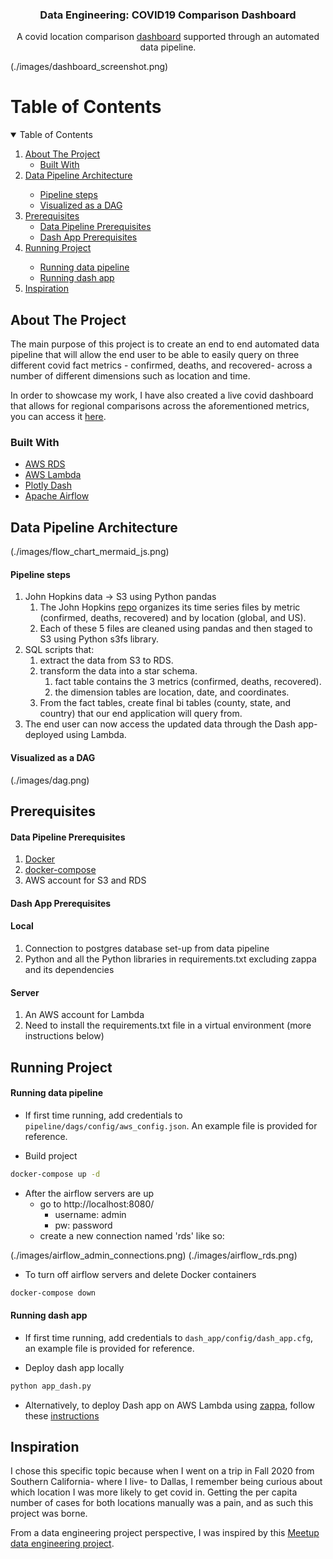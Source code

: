  
 <h3 align="center">Data Engineering: COVID19 Comparison Dashboard</h3>
<p align="center">
	A covid location comparison 
	<a href="https://dashboard.covid19compared.com/">dashboard</a>
	supported through an automated data pipeline.
</p>

(./images/dashboard_screenshot.png)

# Table of Contents
<details open="open">
	<summary>Table of Contents</summary>
	<ol>
		<li>
			<a href="#about-the-project">About The Project</a>
			<ul>
				<li><a href="#built-with">Built With</a></li>
			</ul>
		</li>
		<li>
			<a href="#data-pipeline-architecture">Data Pipeline Architecture</a>
		</li>
			<ul>
				<li><a href="#pipeline-steps">Pipeline steps</a></li>
				<li><a href="#visualized-as-a-dag">Visualized as a DAG</a></li>
			</ul>
		<li>
			<a href="#prerequisites">Prerequisites</a>
			<ul>
				<li><a href="#data-pipeline-prerequisites">Data Pipeline Prerequisites</a></li>
				<li><a href="#dash-app-prerequisites">Dash App Prerequisites</a></li>
			</ul>
		</li>
		<li><a href="#running-project">Running Project</a></li>
			<ul>
				<li><a href="#running-data-pipeline">Running data pipeline</a></li>
				<li><a href="#running-dash-app">Running dash app</a></li>
			</ul>
		<li><a href="#inspiration">Inspiration</a></li>
	</ol>
</details>


## About The Project

The main purpose of this project is to create an end to end automated data pipeline that will allow the end user to be able to easily query on three different covid fact metrics - confirmed, deaths, and recovered- across a number of different dimensions such as location and time. 

In order to showcase my work, I have also created a live covid dashboard that allows for regional comparisons across the aforementioned metrics, you can access it [here](https://dashboard.covid19compared.com).

### Built With
* [AWS RDS](https://aws.amazon.com/rds/)
* [AWS Lambda](https://aws.amazon.com/lambda/)
* [Plotly Dash](https://plotly.com/dash/)
* [Apache Airflow](https://airflow.apache.org/)

## Data Pipeline Architecture 

(./images/flow_chart_mermaid_js.png)

#### Pipeline steps
1. John Hopkins data -> S3 using Python pandas  
	1. The John Hopkins [repo](https://github.com/CSSEGISandData/COVID-19/tree/master/csse_covid_19_data/csse_covid_19_time_series) organizes its time series files by metric (confirmed, deaths, recovered) and by location (global, and US).
	2. Each of these 5 files are cleaned using pandas and then staged to S3 using Python s3fs library.
2. SQL scripts that:
	1. extract the data from S3 to RDS.
	2. transform the data into a star schema.
		1. 	fact table contains the 3 metrics (confirmed, deaths, recovered).
		2. the dimension tables are location, date, and coordinates.
	3. From the fact tables, create final bi tables (county, state, and country) that our end application will query from.
3. The end user can now access the updated data through the Dash app- deployed using Lambda.

#### Visualized as a DAG

(./images/dag.png)

## Prerequisites

#### Data Pipeline Prerequisites
1. [Docker](https://docs.docker.com/get-docker/)
2. [docker-compose](https://docs.docker.com/compose/install/)
3. AWS account for S3 and RDS

#### Dash App Prerequisites

#### Local
1. Connection to postgres database set-up from data pipeline
2. Python and all the Python libraries in requirements.txt excluding zappa and its dependencies

#### Server
1. An AWS account for Lambda
2. Need to install the requirements.txt file in a virtual environment (more instructions below)

## Running Project

#### Running data pipeline
- If first time running, add credentials to `pipeline/dags/config/aws_config.json`. An example file is provided for reference.

- Build project

``` sh
docker-compose up -d
```


* After the  airflow servers are up
	- go to http://localhost:8080/
		- username: admin
		- pw: password 
	- create a new connection named 'rds' like so:

(./images/airflow_admin_connections.png)
(./images/airflow_rds.png)

- To turn off airflow servers and delete Docker containers

``` sh
docker-compose down
```

#### Running dash app
- If first time running, add credentials to `dash_app/config/dash_app.cfg`, an example file is provided for reference.

* Deploy dash app locally
``` python
python app_dash.py
```

* Alternatively, to deploy Dash app on AWS Lambda using [zappa](https://github.com/Miserlou/Zappa), follow these [instructions](https://pythonforundergradengineers.com/deploy-serverless-web-app-aws-lambda-zappa.html)

## Inspiration

I chose this specific topic because when I went on a trip in Fall 2020 from Southern California- where I live- to Dallas, I remember being curious about which location I was more likely to get covid in.  Getting the per capita number of cases for both locations manually was a pain, and as such this project was borne.

From a data engineering project perspective, I was inspired by this [Meetup data engineering project](https://josephwibowo.github.io/Meetup_Analytics/).


